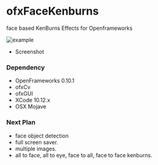# ofxFaceKenburns
face based KenBurns Effects for Openframeworks

![example]( https://github.com/bemoregt/ofxfaceKenburns/blob/master/test.png "Example Screenshot")
- Screenshot

### Dependency
- OpenFrameworks 0.10.1
- ofxCv
- ofxGUI
- XCode 10.12.x
- OSX Mojave

### Next Plan
- face object detection
- full screen saver.
- multiple images.
- all to face, all to eye, face to all, face to face kenburns.

